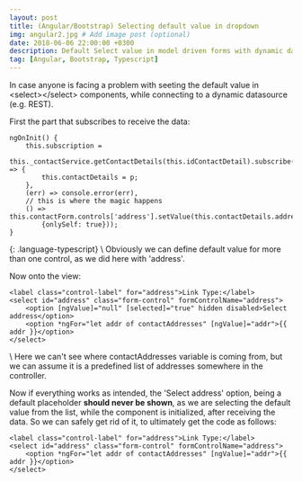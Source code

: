 ```yaml
---
layout: post
title: (Angular/Bootstrap) Selecting default value in dropdown
img: angular2.jpg # Add image post (optional)
date: 2018-06-06 22:00:00 +0300
description: Default Select value in model driven forms with dynamic data source
tag: [Angular, Bootstrap, Typescript]
---
```

In case anyone is facing a problem with seeting the default value in &lt;select&gt;&lt;/select&gt; components, while connecting to a dynamic datasource (e.g. REST).

First the part that subscribes to receive the data:

~~~
ngOnInit() {
    this.subscription = 
    this._contactService.getContactDetails(this.idContactDetail).subscribe(p => {
        this.contactDetails = p;
    },
    (err) => console.error(err),
    // this is where the magic happens
    () => this.contactForm.controls['address'].setValue(this.contactDetails.address, 
    	{onlySelf: true}));
}
~~~
{: .language-typescript}
\\
Obviously we can define default value for more than one control, as we did here with 'address'.

Now onto the view:

~~~
<label class="control-label" for="address">Link Type:</label>
<select id="address" class="form-control" formControlName="address">
	<option [ngValue]="null" [selected]="true" hidden disabled>Select address</option>
	<option *ngFor="let addr of contactAddresses" [ngValue]="addr">{{ addr }}</option>
</select>
~~~
\\
Here we can't see where contactAddresses variable is coming from, but we can assume it is a predefined list of addresses somewhere in the controller.

Now if everything works as intended, the 'Select address' option, being a default placeholder <b>should never be shown</b>, as we are selecting the default value from the list, while the component is initialized, after receiving the data. So we can safely get rid of it, to ultimately get the code as follows: 

~~~
<label class="control-label" for="address">Link Type:</label>
<select id="address" class="form-control" formControlName="address">
    <option *ngFor="let addr of contactAddresses" [ngValue]="addr">{{ addr }}</option>
</select>
~~~